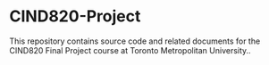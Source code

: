 # CIND820-Project
This repository contains source code and related documents for the CIND820 Final Project course at Toronto Metropolitan University..
